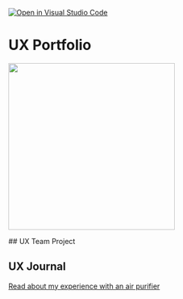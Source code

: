 [![Open in Visual Studio Code](https://classroom.github.com/assets/open-in-vscode-f059dc9a6f8d3a56e377f745f24479a46679e63a5d9fe6f495e02850cd0d8118.svg)](https://classroom.github.com/online_ide?assignment_repo_id=6841754&assignment_repo_type=AssignmentRepo)
# UX Portfolio

<p float="left">
  <img src="20220225_161546 (4).jpg" width="330" />
</p>
## UX Team Project


## UX Journal

[Read about my experience with an air purifier](j01/)
